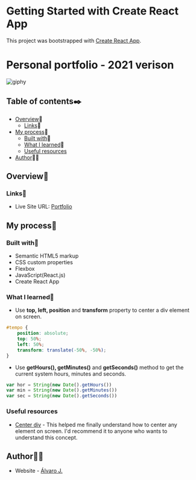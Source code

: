 # Getting Started with Create React App

This project was bootstrapped with [Create React App](https://github.com/facebook/create-react-app).

# Personal portfolio - 2021 verison

![giphy](https://user-images.githubusercontent.com/86482525/125136329-01f48e80-e0e1-11eb-90fb-912928271ba1.gif)

## Table of contents✒️

- [Overview](#overview)🎯
  - [Links](#links)🔗
- [My process](#my-process)🧩
  - [Built with](#built-with)🔨
  - [What I learned](#what-i-learned)📝
  - [Useful resources](#useful-resources)
- [Author](#author)🙋🏻

## Overview🎯

### Links🔗

- Live Site URL: [Portfolio](https://portifolio-2021-ecru.vercel.app/)

## My process🧩

### Built with🔨

- Semantic HTML5 markup
- CSS custom properties
- Flexbox
- JavaScript(React.js)
- Create React App

### What I learned📝

- Use <strong>top, left, position</strong> and <strong>transform</strong> property to center a div element on screen.
```css
#tempo {
    position: absolute;
    top: 50%;
    left: 50%;
    transform: translate(-50%, -50%);
}
```
- Use <strong>getHours(), getMinutes()</strong> and <strong>getSeconds()</strong> method to get the current system hours, minutes and seconds.
```js
var hor = String(new Date().getHours())
var min = String(new Date().getMinutes())
var sec = String(new Date().getSeconds())
```
### Useful resources

- [Center div](https://stackoverflow.com/questions/9862167/positioning-div-element-at-center-of-screen) - This helped me finally understand how to center any element on screen. I'd recommend it to anyone who wants to understand this concept.

## Author🙋🏻

- Website - [Álvaro J.](https://www.github.com/alvaro-j/)
